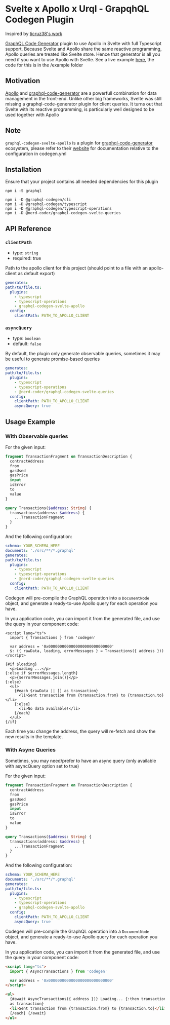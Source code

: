 # Svelte x Apollo x Urql - GrapqhQL Codegen Plugin

Inspired by [ticruz38's work](https://github.com/ticruz38/graphql-codegen-svelte-apollo)

[GraphQL Code Generator](https://www.graphql-code-generator.com) plugin to use Apollo in Svelte with full Typescript support.
Because Svelte and Apollo share the same reactive programming, Apollo queries are treated like Svelte store.
Hence that generator is all you need if you want to use Apollo with Svelte.
See a live example [here](https://ticruz38.github.io/graphql-codegen-svelte-apollo/), the code for this is in the /example folder

## Motivation

[Apollo](https://www.apollographql.com) and [graphql-code-generator](https://graphql-code-generator.com) are a powerfull combination for data management in the front-end.
Unlike other big frameworks, Svelte was still missing a graphql-code-generator plugin for client queries.
It turns out that Svelte with its reactive programming, is particularly well designed to be used together with Apollo

## Note

`graphql-codegen-svelte-apollo` is a plugin for [graphql-code-generator](https://graphql-code-generator.com) ecosystem, please refer to their [website](https://graphql-code-generator.com) for documentation relative to the configuration in codegen.yml

## Installation

Ensure that your project contains all needed dependencies for this plugin

```shell
npm i -S graphql

npm i -D @graphql-codegen/cli
npm i -D @graphql-codegen/typescript
npm i -D @graphql-codegen/typescript-operations
npm i -D @nerd-coder/graphql-codegen-svelte-queries
```

## API Reference

### `clientPath`

- type: `string`
- required: true

Path to the apollo client for this project (should point to a file with an apollo-client as default export)

```yml
generates:
path/to/file.ts:
  plugins:
    - typescript
    - typescript-operations
    - graphql-codegen-svelte-apollo
  config:
    clientPath: PATH_TO_APOLLO_CLIENT
```

### `asyncQuery`

- type: `boolean`
- default: `false`

By default, the plugin only generate observable queries, sometimes it may be useful to generate promise-based queries

```yml
generates:
path/to/file.ts:
  plugins:
    - typescript
    - typescript-operations
    - @nerd-coder/graphql-codegen-svelte-queries
  config:
    clientPath: PATH_TO_APOLLO_CLIENT
    asyncQuery: true
```

## Usage Example

### With Observable queries

For the given input:

```graphql
fragment TransactionFragment on TransactionDescription {
  contractAddress
  from
  gasUsed
  gasPrice
  input
  isError
  to
  value
}

query Transactions($address: String) {
  transactions(address: $address) {
    ...TransactionFragment
  }
}
```

And the following configuration:

```yaml
schema: YOUR_SCHEMA_HERE
documents: './src/**/*.graphql'
generates:
path/to/file.ts:
  plugins:
    - typescript
    - typescript-operations
    - @nerd-coder/graphql-codegen-svelte-queries
  config:
    clientPath: PATH_TO_APOLLO_CLIENT
```

Codegen will pre-compile the GraphQL operation into a `DocumentNode` object, and generate a ready-to-use Apollo query for each operation you have.

In you application code, you can import it from the generated file, and use the query in your component code:

```svelte
<script lang="ts">
  import { Transactions } from 'codegen'

  var address = '0x0000000000000000000000000000'
  $: ({ rawData, loading, errorMessages } = Transactions({ address }))
</script>

{#if $loading}
  <p>Loading ...</p>
{:else if $errorMessages.length}
  <p>{$errorMessages.join()}</p>
{:else}
  <ul>
    {#each $rawData || [] as transaction}
      <li>Sent transaction from {transaction.from} to {transaction.to}</li>
    {:else}
      <li>No data available!</li>
    {/each}
  </ul>
{/if}
```

Each time you change the address, the query will re-fetch and show the new results in the template.

### With Async Queries

Sometimes, you may need/prefer to have an async query (only available with asyncQuery option set to true)

For the given input:

```graphql
fragment TransactionFragment on TransactionDescription {
  contractAddress
  from
  gasUsed
  gasPrice
  input
  isError
  to
  value
}

query Transactions($address: String) {
  transactions(address: $address) {
    ...TransactionFragment
  }
}
```

And the following configuration:

```yaml
schema: YOUR_SCHEMA_HERE
documents: './src/**/*.graphql'
generates:
path/to/file.ts:
  plugins:
    - typescript
    - typescript-operations
    - graphql-codegen-svelte-apollo
  config:
    clientPath: PATH_TO_APOLLO_CLIENT
    asyncQuery: true
```

Codegen will pre-compile the GraphQL operation into a `DocumentNode` object, and generate a ready-to-use Apollo query for each operation you have.

In you application code, you can import it from the generated file, and use the query in your component code:

```html
<script lang="ts">
  import { AsyncTransactions } from 'codegen'

  var address = '0x0000000000000000000000000000'
</script>

<ul>
  {#await AsyncTransactions({ address })} Loading... {:then transactions} {#each transactions || []
  as transaction}
  <li>Sent transaction from {transaction.from} to {transaction.to}</li>
  {/each} {/await}
</ul>
```
